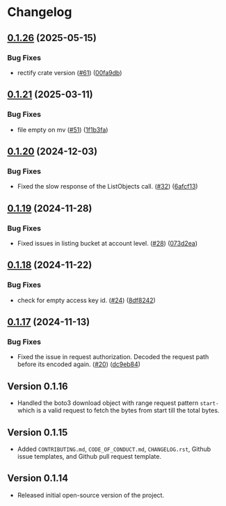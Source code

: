 # Changelog

## [0.1.26](https://github.com/source-cooperative/data.source.coop/compare/v0.1.25...v0.1.26) (2025-05-15)


### Bug Fixes

* rectify crate version ([#61](https://github.com/source-cooperative/data.source.coop/issues/61)) ([00fa9db](https://github.com/source-cooperative/data.source.coop/commit/00fa9db0cc6dee84d7abbfcf9d633a41d1a24f2d))

## [0.1.21](https://github.com/source-cooperative/data.source.coop/compare/v0.1.20...v0.1.21) (2025-03-11)


### Bug Fixes

* file empty on mv ([#51](https://github.com/source-cooperative/data.source.coop/issues/51)) ([1f1b3fa](https://github.com/source-cooperative/data.source.coop/commit/1f1b3fa24b175162965281a50c4f50592e1046f8))

## [0.1.20](https://github.com/source-cooperative/data.source.coop/compare/v0.1.19...v0.1.20) (2024-12-03)


### Bug Fixes

* Fixed the slow response of the ListObjects call. ([#32](https://github.com/source-cooperative/data.source.coop/issues/32)) ([6afcf13](https://github.com/source-cooperative/data.source.coop/commit/6afcf13ec15b9cc79f5d6a2aef55b3d269a14e16))

## [0.1.19](https://github.com/source-cooperative/data.source.coop/compare/v0.1.18...v0.1.19) (2024-11-28)


### Bug Fixes

* Fixed issues in listing bucket at account level. ([#28](https://github.com/source-cooperative/data.source.coop/issues/28)) ([073d2ea](https://github.com/source-cooperative/data.source.coop/commit/073d2ea34fb5f4c00716605538c585a0a486588a))

## [0.1.18](https://github.com/source-cooperative/data.source.coop/compare/v0.1.17...v0.1.18) (2024-11-22)


### Bug Fixes

* check for empty access key id. ([#24](https://github.com/source-cooperative/data.source.coop/issues/24)) ([8df8242](https://github.com/source-cooperative/data.source.coop/commit/8df8242f1772705d672cf7594427333fc68627cb))

## [0.1.17](https://github.com/source-cooperative/data.source.coop/compare/v0.1.16...v0.1.17) (2024-11-13)


### Bug Fixes

* Fixed the issue in request authorization. Decoded the request path before its encoded again. ([#20](https://github.com/source-cooperative/data.source.coop/issues/20)) ([dc9eb84](https://github.com/source-cooperative/data.source.coop/commit/dc9eb84009eead0dbecd0990886f69811ca93abd))

Version 0.1.16
-------------
* Handled the boto3 download object with range request pattern `start-` which is a valid request to fetch the bytes from start till the total bytes. 

Version 0.1.15
--------------
* Added `CONTRIBUTING.md`, `CODE_OF_CONDUCT.md`, `CHANGELOG.rst`, Github issue templates, and Github pull request template.

Version 0.1.14
--------------
* Released initial open-source version of the project.
